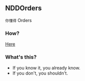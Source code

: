 ## NDDOrders

`你懂得` Orders

### How?

[Here](http://nddorders.blahgeek.com)

### What's this?

- If you know it, you already know.
- If you don't, you shouldn't.
